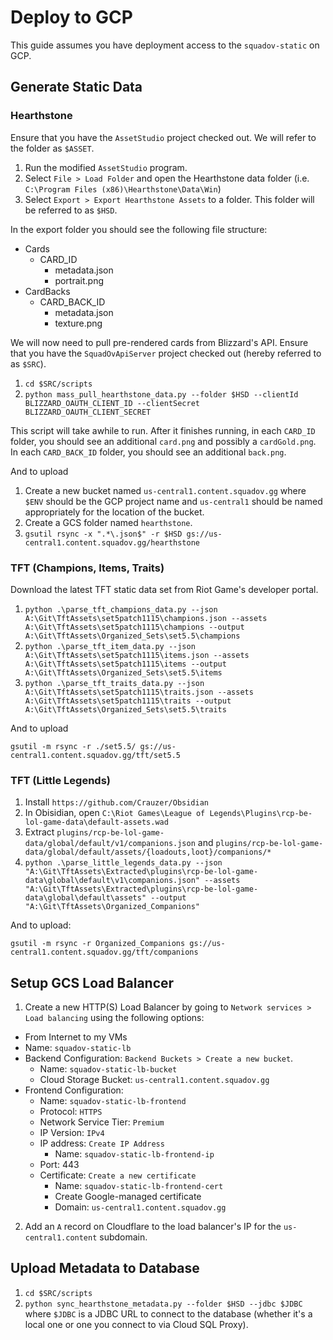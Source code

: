 # Deploy to GCP

This guide assumes you have deployment access to the `squadov-static` on GCP.

## Generate Static Data

### Hearthstone

Ensure that you have the `AssetStudio` project checked out.
We will refer to the folder as `$ASSET`.

1. Run the modified `AssetStudio` program.
2. Select `File > Load Folder` and open the Hearthstone data folder (i.e. `C:\Program Files (x86)\Hearthstone\Data\Win`)
3. Select `Export > Export Hearthstone Assets` to a folder. This folder will be referred to as `$HSD`.

In the export folder you should see the following file structure:
- Cards
  - CARD_ID
    - metadata.json
    - portrait.png
- CardBacks
  - CARD_BACK_ID
    - metadata.json
    - texture.png

We will now need to pull pre-rendered cards from Blizzard's API.
Ensure that you have the `SquadOvApiServer` project checked out (hereby referred to as `$SRC`).

1. `cd $SRC/scripts`
2. `python mass_pull_hearthstone_data.py --folder $HSD --clientId BLIZZARD_OAUTH_CLIENT_ID --clientSecret BLIZZARD_OAUTH_CLIENT_SECRET`

This script will take awhile to run.
After it finishes running, in each `CARD_ID` folder, you should see an additional `card.png` and possibly a `cardGold.png`.
In each `CARD_BACK_ID` folder, you should see an additional `back.png`.

And to upload

1. Create a new bucket named `us-central1.content.squadov.gg` where `$ENV` should be the GCP project name and `us-central1` should be named appropriately for the location of the bucket.
2. Create a GCS folder named `hearthstone`.
3. `gsutil rsync -x ".*\.json$" -r $HSD gs://us-central1.content.squadov.gg/hearthstone`

### TFT (Champions, Items, Traits)

Download the latest TFT static data set from Riot Game's developer portal.

1. `python .\parse_tft_champions_data.py --json A:\Git\TftAssets\set5patch1115\champions.json --assets A:\Git\TftAssets\set5patch1115\champions --output A:\Git\TftAssets\Organized_Sets\set5.5\champions`
2. `python .\parse_tft_item_data.py --json A:\Git\TftAssets\set5patch1115\items.json --assets A:\Git\TftAssets\set5patch1115\items --output A:\Git\TftAssets\Organized_Sets\set5.5\items`
3. `python .\parse_tft_traits_data.py --json A:\Git\TftAssets\set5patch1115\traits.json --assets A:\Git\TftAssets\set5patch1115\traits --output A:\Git\TftAssets\Organized_Sets\set5.5\traits`

And to upload

`gsutil -m rsync -r ./set5.5/ gs://us-central1.content.squadov.gg/tft/set5.5`

### TFT (Little Legends)

1. Install `https://github.com/Crauzer/Obsidian`
2. In Obisidian, open `C:\Riot Games\League of Legends\Plugins\rcp-be-lol-game-data\default-assets.wad` 
3. Extract `plugins/rcp-be-lol-game-data/global/default/v1/companions.json` and `plugins/rcp-be-lol-game-data/global/default/assets/{loadouts,loot}/companions/*`
4. `python .\parse_little_legends_data.py --json "A:\Git\TftAssets\Extracted\plugins\rcp-be-lol-game-data\global\default\v1\companions.json" --assets "A:\Git\TftAssets\Extracted\plugins\rcp-be-lol-game-data\global\default\assets" --output "A:\Git\TftAssets\Organized_Companions"`

And to upload:

`gsutil -m rsync -r Organized_Companions gs://us-central1.content.squadov.gg/tft/companions`

## Setup GCS Load Balancer

1. Create a new HTTP(S) Load Balancer by going to `Network services > Load balancing` using the following options:
  - From Internet to my VMs
  - Name: `squadov-static-lb`
  - Backend Configuration: `Backend Buckets > Create a new bucket`.
    - Name: `squadov-static-lb-bucket`
    - Cloud Storage Bucket: `us-central1.content.squadov.gg`
  - Frontend Configuration:
    - Name: `squadov-static-lb-frontend`
    - Protocol: `HTTPS`
    - Network Service Tier: `Premium`
    - IP Version: `IPv4`
    - IP address: `Create IP Address`
      - Name: `squadov-static-lb-frontend-ip`
    - Port: 443
    - Certificate: `Create a new certificate`
      - Name: `squadov-static-lb-frontend-cert`
      - Create Google-managed certificate
      - Domain: `us-central1.content.squadov.gg`
2. Add an `A` record on Cloudflare to the load balancer's IP for the `us-central1.content` subdomain.

## Upload Metadata to Database

1. `cd $SRC/scripts`
2. `python sync_hearthstone_metadata.py --folder $HSD --jdbc $JDBC` where `$JDBC` is a JDBC URL to connect to the database (whether it's a local one or one you connect to via Cloud SQL Proxy).